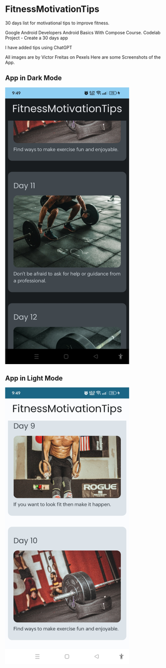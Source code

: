 # FitnessMotivationTips
30 days list for motivational tips to  improve fitness.

Google Android Developers Android Basics With Compose Course.
Codelab Project - Create a 30 days app

I have added tips using ChatGPT

All images are by Victor Freitas on Pexels
Here are some Screenshots of the App.
## App in Dark Mode
<img src="https://github.com/Rahul5798/FitnessMotivationTips/blob/master/img.png" width="400"/>


## App in Light Mode
<img src="https://github.com/Rahul5798/FitnessMotivationTips/blob/master/img_1.png" width="400"/>
